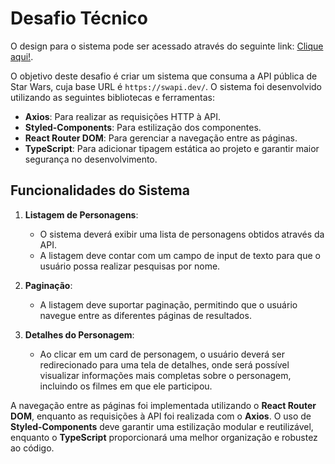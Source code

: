 # Desafio Técnico

O design para o sistema pode ser acessado através do seguinte link: [Clique aqui!](https://www.figma.com/design/Clapt3HvixJ0GoEbJVhQG9/Desafio-tecnico?node-id=1-3&node-type=canvas&t=xAf9fzUEJY2ixAqy-0).

O objetivo deste desafio é criar um sistema que consuma a API pública de Star Wars, cuja base URL é `https://swapi.dev/`. O sistema foi desenvolvido utilizando as seguintes bibliotecas e ferramentas:

- **Axios**: Para realizar as requisições HTTP à API.
- **Styled-Components**: Para estilização dos componentes.
- **React Router DOM**: Para gerenciar a navegação entre as páginas.
- **TypeScript**: Para adicionar tipagem estática ao projeto e garantir maior segurança no desenvolvimento.

## Funcionalidades do Sistema

1. **Listagem de Personagens**:

   - O sistema deverá exibir uma lista de personagens obtidos através da API.
   - A listagem deve contar com um campo de input de texto para que o usuário possa realizar pesquisas por nome.

2. **Paginação**:

   - A listagem deve suportar paginação, permitindo que o usuário navegue entre as diferentes páginas de resultados.

3. **Detalhes do Personagem**:
   - Ao clicar em um card de personagem, o usuário deverá ser redirecionado para uma tela de detalhes, onde será possível visualizar informações mais completas sobre o personagem, incluindo os filmes em que ele participou.

A navegação entre as páginas foi implementada utilizando o **React Router DOM**, enquanto as requisições à API foi realizada com o **Axios**. O uso de **Styled-Components** deve garantir uma estilização modular e reutilizável, enquanto o **TypeScript** proporcionará uma melhor organização e robustez ao código.
